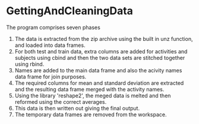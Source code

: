 GettingAndCleaningData
======================

The program comprises seven phases

1. The data is extracted from the zip archive using the built in unz function, and loaded into data frames.
2. For both test and train data, extra columns are added for activities and subjects using cbind and then the two data sets are stitched together using rbind.
3. Names are added to the main data frame and also the acivity names data frame for join purposes.
4. The required columns for mean and standard deviation are extracted and the resulting data frame merged with the activity names.
5. Using the library 'reshape2', the meged data is melted and then reformed using the correct averages.
6. This data is then written out giving the final output.
7. The temporary data frames are removed from the workspace.

